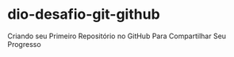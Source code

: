 # dio-desafio-git-github
Criando seu Primeiro Repositório no GitHub Para Compartilhar Seu Progresso
